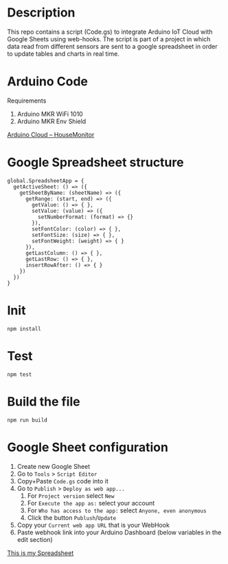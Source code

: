 # Description
This repo contains a script (Code.gs) to integrate Arduino IoT Cloud with Google Sheets using web-hooks. 
The script is part of a project in which data read from different sensors are sent to a google spreadsheet in order to 
update tables and charts in real time.

# Arduino Code
Requirements
1. Arduino MKR WiFi 1010
2. Arduino MKR Env Shield

[Arduino Cloud – HouseMonitor](https://create.arduino.cc/editor/GalassoLuca/e077d89f-25ce-4a5f-8d73-e486b654cba6/preview)

# Google Spreadsheet structure
```
global.SpreadsheetApp = {
  getActiveSheet: () => ({
    getSheetByName: (sheetName) => ({
      getRange: (start, end) => ({
        getValue: () => { },
        setValue: (value) => ({
          setNumberFormat: (format) => {}
        }),
        setFontColor: (color) => { },
        setFontSize: (size) => { },
        setFontWeight: (weight) => { }
      }),
      getLastColumn: () => { },
      getLastRow: () => { },
      insertRowAfter: () => { }
    })
  })
}
```

# Init
`npm install`

# Test
`npm test`

# Build the file
`npm run build`

# Google Sheet configuration
1. Create new Google Sheet
2. Go to `Tools` > `Script Editor`
3. Copy+Paste `Code.gs` code into it
4. Go to `Publish` > `Deploy as web app...`
   1. For `Project version` select `New`
   2. For `Execute the app as:` select your account
   3. For `Who has access to the app:` select `Anyone, even anonymous`
   4. Click the button `Publush`/`Update`
5. Copy your `Current web app URL` that is your WebHook
6. Paste webhook link into your Arduino Dashboard (below variables in the edit section)

[This is my Spreadsheet](https://docs.google.com/spreadsheets/d/1sEhbH3fKr8hfL_KI2ciFB2GzFZUWk9ZH4xPxGBNf5Ec/edit?usp=sharing)
